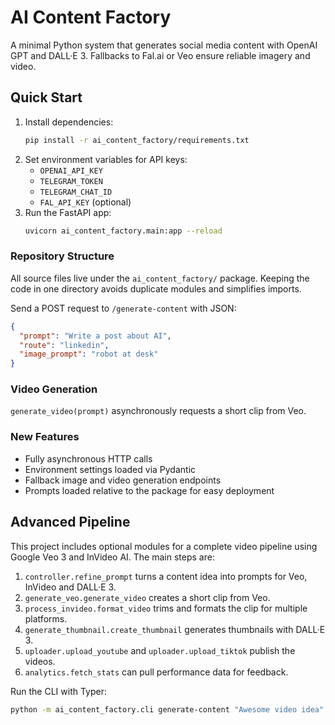 # AI Content Factory

A minimal Python system that generates social media content with OpenAI GPT and DALL·E 3. Fallbacks to Fal.ai or Veo ensure reliable imagery and video.

## Quick Start

1. Install dependencies:
   ```bash
   pip install -r ai_content_factory/requirements.txt
   ```
2. Set environment variables for API keys:
   - `OPENAI_API_KEY`
   - `TELEGRAM_TOKEN`
   - `TELEGRAM_CHAT_ID`
   - `FAL_API_KEY` (optional)
3. Run the FastAPI app:
   ```bash
   uvicorn ai_content_factory.main:app --reload
   ```

### Repository Structure

All source files live under the `ai_content_factory/` package. Keeping the code
in one directory avoids duplicate modules and simplifies imports.

Send a POST request to `/generate-content` with JSON:
```json
{
  "prompt": "Write a post about AI",
  "route": "linkedin",
  "image_prompt": "robot at desk"
}
```

### Video Generation

`generate_video(prompt)` asynchronously requests a short clip from Veo.

### New Features

- Fully asynchronous HTTP calls
- Environment settings loaded via Pydantic
- Fallback image and video generation endpoints
- Prompts loaded relative to the package for easy deployment

## Advanced Pipeline

This project includes optional modules for a complete video pipeline using Google Veo 3 and InVideo AI. The main steps are:

1. `controller.refine_prompt` turns a content idea into prompts for Veo, InVideo and DALL·E 3.
2. `generate_veo.generate_video` creates a short clip from Veo.
3. `process_invideo.format_video` trims and formats the clip for multiple platforms.
4. `generate_thumbnail.create_thumbnail` generates thumbnails with DALL·E 3.
5. `uploader.upload_youtube` and `uploader.upload_tiktok` publish the videos.
6. `analytics.fetch_stats` can pull performance data for feedback.

Run the CLI with Typer:
```bash
python -m ai_content_factory.cli generate-content "Awesome video idea"
```
